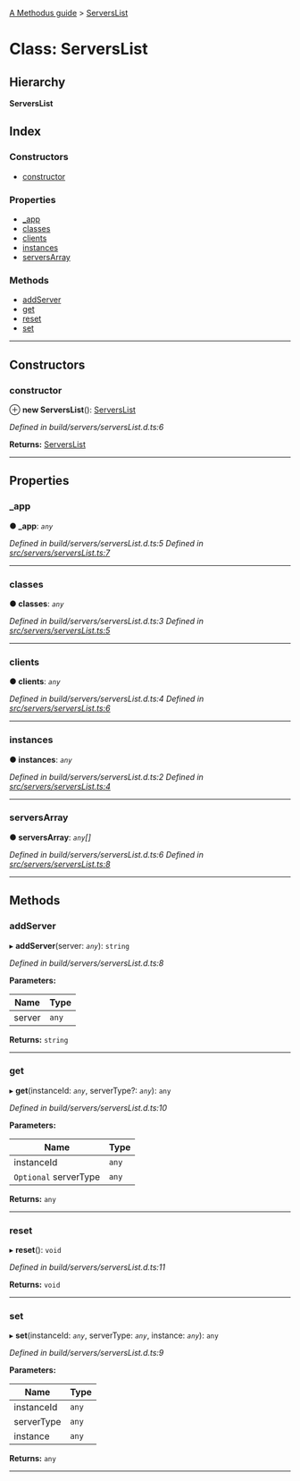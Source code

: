 [A Methodus guide](../README.md) > [ServersList](../classes/serverslist.md)

# Class: ServersList

## Hierarchy

**ServersList**

## Index

### Constructors

* [constructor](serverslist.md#constructor)

### Properties

* [_app](serverslist.md#_app)
* [classes](serverslist.md#classes)
* [clients](serverslist.md#clients)
* [instances](serverslist.md#instances)
* [serversArray](serverslist.md#serversarray)

### Methods

* [addServer](serverslist.md#addserver)
* [get](serverslist.md#get)
* [reset](serverslist.md#reset)
* [set](serverslist.md#set)

---

## Constructors

<a id="constructor"></a>

###  constructor

⊕ **new ServersList**(): [ServersList](serverslist.md)

*Defined in build/servers/serversList.d.ts:6*

**Returns:** [ServersList](serverslist.md)

___

## Properties

<a id="_app"></a>

###  _app

**● _app**: *`any`*

*Defined in build/servers/serversList.d.ts:5*
*Defined in [src/servers/serversList.ts:7](https://github.com/nodulusteam/methodus.dev/blob/c7705c6/src/servers/serversList.ts#L7)*

___
<a id="classes"></a>

###  classes

**● classes**: *`any`*

*Defined in build/servers/serversList.d.ts:3*
*Defined in [src/servers/serversList.ts:5](https://github.com/nodulusteam/methodus.dev/blob/c7705c6/src/servers/serversList.ts#L5)*

___
<a id="clients"></a>

###  clients

**● clients**: *`any`*

*Defined in build/servers/serversList.d.ts:4*
*Defined in [src/servers/serversList.ts:6](https://github.com/nodulusteam/methodus.dev/blob/c7705c6/src/servers/serversList.ts#L6)*

___
<a id="instances"></a>

###  instances

**● instances**: *`any`*

*Defined in build/servers/serversList.d.ts:2*
*Defined in [src/servers/serversList.ts:4](https://github.com/nodulusteam/methodus.dev/blob/c7705c6/src/servers/serversList.ts#L4)*

___
<a id="serversarray"></a>

###  serversArray

**● serversArray**: *`any`[]*

*Defined in build/servers/serversList.d.ts:6*
*Defined in [src/servers/serversList.ts:8](https://github.com/nodulusteam/methodus.dev/blob/c7705c6/src/servers/serversList.ts#L8)*

___

## Methods

<a id="addserver"></a>

###  addServer

▸ **addServer**(server: *`any`*): `string`

*Defined in build/servers/serversList.d.ts:8*

**Parameters:**

| Name | Type |
| ------ | ------ |
| server | `any` |

**Returns:** `string`

___
<a id="get"></a>

###  get

▸ **get**(instanceId: *`any`*, serverType?: *`any`*): `any`

*Defined in build/servers/serversList.d.ts:10*

**Parameters:**

| Name | Type |
| ------ | ------ |
| instanceId | `any` |
| `Optional` serverType | `any` |

**Returns:** `any`

___
<a id="reset"></a>

###  reset

▸ **reset**(): `void`

*Defined in build/servers/serversList.d.ts:11*

**Returns:** `void`

___
<a id="set"></a>

###  set

▸ **set**(instanceId: *`any`*, serverType: *`any`*, instance: *`any`*): `any`

*Defined in build/servers/serversList.d.ts:9*

**Parameters:**

| Name | Type |
| ------ | ------ |
| instanceId | `any` |
| serverType | `any` |
| instance | `any` |

**Returns:** `any`

___


